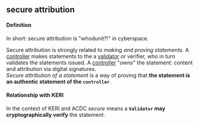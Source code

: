 ## secure attribution

<h4>Definition</h4><p>In short: secure attribution is &quot;whodunit?!&quot; in cyberspace.</p><p>Secure attribution is strongly related to <em>making and proving statements</em>. A <a href="controller">controller</a> makes statements to the a <a href="validator">validator</a> or verifier, who in turn validates the statements issued. A <a href="controller">controller</a> &quot;<em>owns</em>&quot; the statement: content and attribution via digital signatures.<br><em>Secure attribution of a statement</em> is a way of proving that <strong>the statement is an authentic statement of the <code>controller</code></strong>. </p><h4>Relationship with KERI</h4><p>In the context of KERI and ACDC <em>secure</em> means a <strong><code>Validator</code> may cryptographically verify</strong> the statement.</p>

